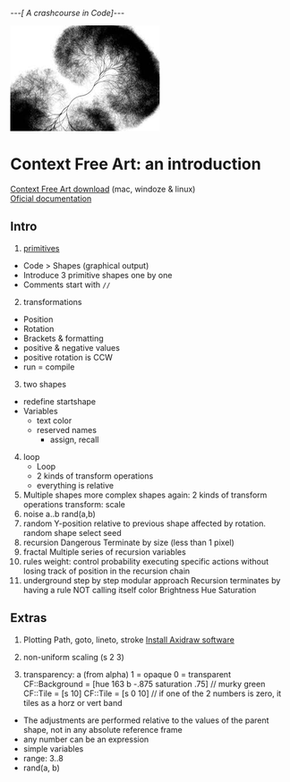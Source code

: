 *---[ A crashcourse in Code]---*

![CFA](images/CFA/cfa.jpeg)

# Context Free Art: an introduction

[Context Free Art download](https://www.contextfreeart.org/downloads.html) (mac, windoze & linux)    
[Oficial documentation](https://github.com/MtnViewJohn/context-free/wiki)


## Intro
1. [primitives](code/CFA/01_primitives.cfdg)
  * Code > Shapes (graphical output)
  * Introduce 3 primitive shapes one by one
  *	Comments start with `//`
2. transformations
  * Position
  * Rotation
  * Brackets & formatting
  * positive & negative values
  * positive rotation is CCW
  * run = compile	
3. two shapes
  * redefine startshape
  * Variables
    * text color
    * reserved names
		* assign, recall
4. loop
	*	Loop
	*	2 kinds of transform operations
	*	everything is relative
5. Multiple shapes
		more complex shapes
		again: 2 kinds of transform operations
		transform: scale
6. noise
		a..b
		rand(a,b)
7. random
		Y-position relative to previous shape affected by rotation.
		random shape select
		seed
8. recursion
		Dangerous
		Terminate by size (less than 1 pixel)
9. fractal
		Multiple series of recursion
		variables
10. rules
		weight: control probability
		executing specific actions without losing 
		track of position in the recursion chain
11. underground
		step by step
		modular approach
		Recursion terminates by having a rule NOT calling itself
		color
			Brightness
			Hue
			Saturation

## Extras
1. Plotting
		Path, goto, lineto, stroke
		[Install Axidraw software](https://wiki.evilmadscientist.com/Axidraw_Software_Installation) 
			

2. non-uniform scaling (s 2 3)

3. transparency: a (from alpha)
	1 = opaque
	0 = transparent
CF::Background = [hue 163 b -.875 saturation .75]  // murky green
CF::Tile = [s 10]
CF::Tile = [s 0 10] // if one of the 2 numbers is zero, it tiles as a horz or vert band


- The adjustments are performed relative to the values of the parent shape, not in any absolute reference frame
- any number can be an expression
- simple variables
- range: 3..8
- rand(a, b)
